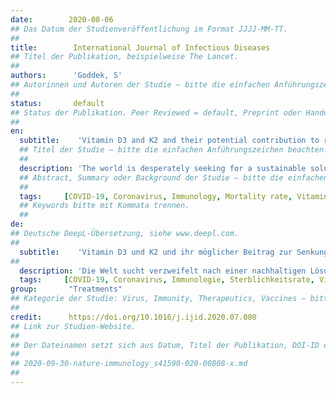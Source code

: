```yaml
---
date:        2020-08-06
## Das Datum der Studienveröffentlichung im Format JJJJ-MM-TT.
##
title:        International Journal of Infectious Diseases 
## Titel der Publikation, beispielweise The Lancet.
##
authors:      'Goddek, S'
## Autorinnen und Autoren der Studie – bitte die einfachen Anführungszeichen beachten!
##
status:       default
## Status der Publikation. Peer Reviewed = default, Preprint oder Handout (Thesenpapier)
##
en:
  subtitle:    'Vitamin D3 and K2 and their potential contribution to reducing the COVID-19 mortality rate'
  ## Titel der Studie – bitte die einfachen Anführungszeichen beachten!
  ##
  description: 'The world is desperately seeking for a sustainable solution to combat the coronavirus strain SARS-CoV-2 (COVID-19). Recent research indicated that optimizing Vitamin D blood levels could offer a solution approach that promises a heavily reduced fatality rate as well as solving the public health problem of counteracting the general vitamin D deficiency. This paper dived into the immunoregulatory effects of supplementing Vitamin D3 by elaborating a causal loop diagram. Together with D3, vitamin K2 and magnesium should be supplemented to prevent long-term health risks. Follow up clinical randomized trials are required to verify the current circumstantial evidence.'
  ## Abstract, Summary oder Background der Studie – bitte die einfachen Anführungszeichen beachten!
  ##
  tags:     [COVID-19, Coronavirus, Immunology, Mortality rate, Vitamin D]
  ## Keywords bitte mit Kommata trennen.
  ##
de: 
## Deutsche DeepL-Übersetzung, siehe www.deepl.com.
##
  subtitle:    'Vitamin D3 und K2 und ihr möglicher Beitrag zur Senkung der COVID-19-Sterblichkeitsrate'
##
  description: 'Die Welt sucht verzweifelt nach einer nachhaltigen Lösung zur Bekämpfung des Coronavirus-Stammes SARS-CoV-2 (COVID-19). Jüngste Forschungsergebnisse deuten darauf hin, dass die Optimierung des Vitamin-D-Blutspiegels einen Lösungsansatz bieten könnte, der eine stark reduzierte Sterblichkeitsrate verspricht und gleichzeitig das Problem der öffentlichen Gesundheit löst, dem allgemeinen Vitamin-D-Mangel entgegenzuwirken. In diesem Beitrag wurden die immunregulatorischen Auswirkungen einer Vitamin-D3-Supplementierung anhand eines Kausalverlaufs untersucht. Zusammen mit D3 sollten Vitamin K2 und Magnesium supplementiert werden, um langfristige Gesundheitsrisiken zu vermeiden. Klinische randomisierte Folgestudien sind erforderlich, um die derzeitigen Indizien zu verifizieren.'
  tags:     [COVID-19, Coronavirus, Immunologie, Sterblichkeitsrate, Vitamin D]
group:       "Treatments"
## Kategorie der Studie: Virus, Immunity, Therapeutics, Vaccines – bitte die Anführungszeichen beachten!
##
credit:      https://doi.org/10.1016/j.ijid.2020.07.080
## Link zur Studien-Website.
##
## Der Dateinamen setzt sich aus Datum, Titel der Publikation, DOI-ID der Studie (nach dem letzten Slash) und der Dateiendung zusammen. Bitte den Unterstrich vor der DOI-ID beachten!
##
## 2020-09-30-nature-immunology_s41590-020-00808-x.md
##
---
```

<object data="{{ page.link }}" style='height:calc(100vh - 400px); width: 100%' type='application/pdf'></object>

